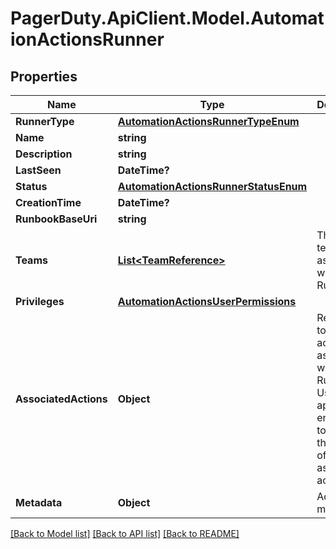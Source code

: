 # PagerDuty.ApiClient.Model.AutomationActionsRunner
## Properties

Name | Type | Description | Notes
------------ | ------------- | ------------- | -------------
**RunnerType** | [**AutomationActionsRunnerTypeEnum**](AutomationActionsRunnerTypeEnum.md) |  | 
**Name** | **string** |  | 
**Description** | **string** |  | [optional] 
**LastSeen** | **DateTime?** |  | [optional] 
**Status** | [**AutomationActionsRunnerStatusEnum**](AutomationActionsRunnerStatusEnum.md) |  | 
**CreationTime** | **DateTime?** |  | 
**RunbookBaseUri** | **string** |  | [optional] 
**Teams** | [**List&lt;TeamReference&gt;**](TeamReference.md) | The list of teams associated with the Runner | [optional] 
**Privileges** | [**AutomationActionsUserPermissions**](AutomationActionsUserPermissions.md) |  | [optional] 
**AssociatedActions** | **Object** | References to at most 3 actions associated with the Runner. Use appropriate endpoints to retrieve the full list of associated actions. | [optional] 
**Metadata** | **Object** | Additional metadata | [optional] 

[[Back to Model list]](../README.md#documentation-for-models) [[Back to API list]](../README.md#documentation-for-api-endpoints) [[Back to README]](../README.md)

